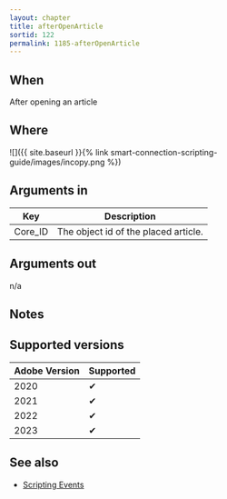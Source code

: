 ```yaml
---
layout: chapter
title: afterOpenArticle
sortid: 122
permalink: 1185-afterOpenArticle
---
```


## When

After opening an article

## Where

![]({{ site.baseurl }}{% link smart-connection-scripting-guide/images/incopy.png %})

## Arguments in

| Key     | Description                          |
| ------- | ------------------------------------ |
| Core_ID | The object id of the placed article. |

## Arguments out

n/a

## Notes

## Supported versions

| Adobe Version | Supported |
| ------------- | --------- |
| 2020          | ✔         |
| 2021          | ✔         |
| 2022          | ✔         |
| 2023          | ✔         |

## See also

- [Scripting Events](./index.md)
